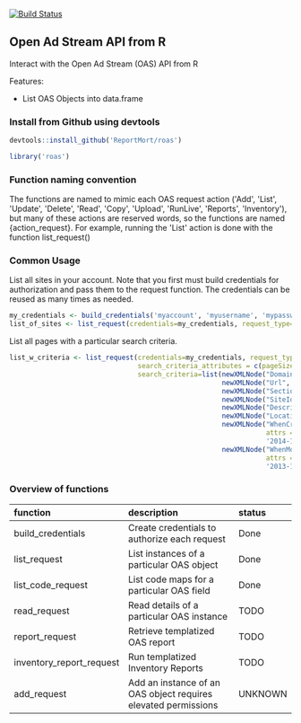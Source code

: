 <!-- README.md is generated from README.Rmd. Please edit that file -->
[![Build Status](https://travis-ci.org/ReportMort/roas.svg?branch=master)](https://travis-ci.org/ReportMort/roas)

Open Ad Stream API from R
-------------------------

Interact with the Open Ad Stream (OAS) API from R

Features:

-   List OAS Objects into data.frame

### Install from Github using devtools

``` r
devtools::install_github('ReportMort/roas')
```

``` r
library('roas')
```

### Function naming convention

The functions are named to mimic each OAS request action ('Add', 'List', 'Update', 'Delete', 'Read', 'Copy', 'Upload', 'RunLive', 'Reports', 'Inventory'), but many of these actions are reserved words, so the functions are named {action\_request}. For example, running the 'List' action is done with the function list\_request()

### Common Usage

List all sites in your account. Note that you first must build credentials for authorization and pass them to the request function. The credentials can be reused as many times as needed.

``` r
my_credentials <- build_credentials('myaccount', 'myusername', 'mypassword')
list_of_sites <- list_request(credentials=my_credentials, request_type='Site')
```

List all pages with a particular search criteria.

``` r
list_w_criteria <- list_request(credentials=my_credentials, request_type='Page', 
                                search_criteria_attributes = c(pageSize=100), 
                                search_criteria=list(newXMLNode("Domain", "mySite"), 
                                                     newXMLNode("Url", "001"), 
                                                     newXMLNode("SectionId", "Ar%ves"), 
                                                     newXMLNode("SiteId", "ApiSite"), 
                                                     newXMLNode("Description", "My Page"), 
                                                     newXMLNode("LocationKey", "7"), 
                                                     newXMLNode("WhenCreated", 
                                                                attrs = c(condition = "GT"), 
                                                                '2014-12-31'), 
                                                     newXMLNode("WhenModified", 
                                                                attrs = c(condition = "GT"), 
                                                                '2013-12-31')))
```

### Overview of functions

| function                   | description                                                    | status  |
|:---------------------------|:---------------------------------------------------------------|:--------|
| build\_credentials         | Create credentials to authorize each request                   | Done    |
| list\_request              | List instances of a particular OAS object                      | Done    |
| list\_code\_request        | List code maps for a particular OAS field                      | Done    |
| read\_request              | Read details of a particular OAS instance                      | TODO    |
| report\_request            | Retrieve templatized OAS report                                | TODO    |
| inventory\_report\_request | Run templatized Inventory Reports                              | TODO    |
| add\_request               | Add an instance of an OAS object requires elevated permissions | UNKNOWN |
